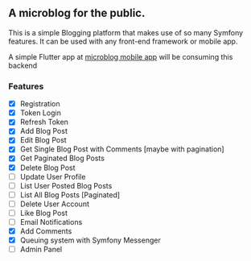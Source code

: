 ## A microblog for the public.

This is a simple Blogging platform that makes use of so many Symfony features.
It can be used with any front-end framework or mobile app.

A simple Flutter app at [microblog mobile app](https://github.com/abdellahrk/microblog-mobile-app) will be consuming this backend 

### Features 
 - [x] Registration 
 - [x] Token Login 
 - [x] Refresh Token
 - [x] Add Blog Post
 - [x] Edit Blog Post
 - [x] Get Single Blog Post with Comments [maybe with pagination]
 - [x] Get Paginated Blog Posts
 - [x] Delete Blog Post
 - [ ] Update User Profile
 - [ ] List User Posted Blog Posts
 - [ ] List All Blog Posts [Paginated]
 - [ ] Delete User Account
 - [ ] Like Blog Post
 - [ ] Email Notifications
 - [x] Add Comments
 - [x] Queuing system with Symfony Messenger
 - [ ] Admin Panel